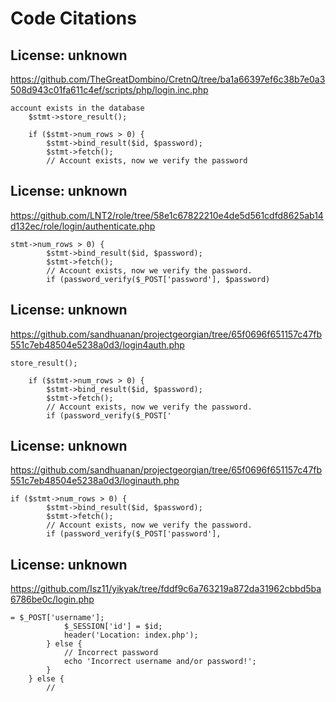 # Code Citations

## License: unknown

https://github.com/TheGreatDombino/CretnQ/tree/ba1a66397ef6c38b7e0a3508d943c01fa611c4ef/scripts/php/login.inc.php

```
account exists in the database
    $stmt->store_result();

    if ($stmt->num_rows > 0) {
        $stmt->bind_result($id, $password);
        $stmt->fetch();
        // Account exists, now we verify the password
```

## License: unknown

https://github.com/LNT2/role/tree/58e1c67822210e4de5d561cdfd8625ab14d132ec/role/login/authenticate.php

```
stmt->num_rows > 0) {
        $stmt->bind_result($id, $password);
        $stmt->fetch();
        // Account exists, now we verify the password.
        if (password_verify($_POST['password'], $password)
```

## License: unknown

https://github.com/sandhuanan/projectgeorgian/tree/65f0696f651157c47fb551c7eb48504e5238a0d3/login4auth.php

```
store_result();

    if ($stmt->num_rows > 0) {
        $stmt->bind_result($id, $password);
        $stmt->fetch();
        // Account exists, now we verify the password.
        if (password_verify($_POST['
```

## License: unknown

https://github.com/sandhuanan/projectgeorgian/tree/65f0696f651157c47fb551c7eb48504e5238a0d3/loginauth.php

```
if ($stmt->num_rows > 0) {
        $stmt->bind_result($id, $password);
        $stmt->fetch();
        // Account exists, now we verify the password.
        if (password_verify($_POST['password'],
```

## License: unknown

https://github.com/Isz11/yikyak/tree/fddf9c6a763219a872da31962cbbd5ba6786be0c/login.php

```
= $_POST['username'];
            $_SESSION['id'] = $id;
            header('Location: index.php');
        } else {
            // Incorrect password
            echo 'Incorrect username and/or password!';
        }
    } else {
        //
```
